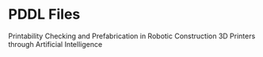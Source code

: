 # PDDL Files
Printability Checking and Prefabrication in Robotic Construction 3D Printers through Artificial Intelligence
